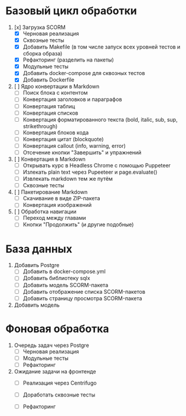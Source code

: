 # Базовый цикл обработки

1. [x] Загрузка SCORM
    - [x] Черновая реализация
    - [x] Сквозные тесты
    - [x] Добавить Makefile (в том числе запуск всех уровней тестов и сборка образа)
    - [x] Рефакторинг (разделить на пакеты)
    - [x] Модульные тесты
    - [x] Добавить docker-compose для сквозных тестов
    - [x] Добавить Dockerfile
2. [ ] Ядро конвертации в Markdown
    - [ ] Поиск блока с контентом
    - [ ] Конвертация заголовков и параграфов
    - [ ] Конвертация таблиц
    - [ ] Конвертация списков
    - [ ] Конвертация форматированного текста (bold, italic, sub, sup, strikethrough)
    - [ ] Конвертация блоков кода
    - [ ] Конвертация цитат (blockquote)
    - [ ] Конвертация callout (info, warning, error)
    - [ ] Отсечение кнопки "Завершить" и упражнений
3. [ ] Конвертация в Markdown
    - [ ] Открывать курс в Headless Chrome с помощью Puppeteer
    - [ ] Излекать plain text через Pupeeteer и page.evaluate()
    - [ ] Извлекать markdown тем же путём
    - [ ] Сквозные тесты
4. [ ] Пакетирование Markdown
    - [ ] Скачивание в виде ZIP-пакета
    - [ ] Конвертация изображений
5. [ ] Обработка навигации
    - [ ] Переход между главами
    - [ ] Кнопки "Продолжить" (и другие подобные)

# База данных

1. Добавить Postgre
    - [ ] Добавить в docker-compose.yml
    - [ ] Добавить библиотеку sqlx
    - [ ] Добавить модель SCORM-пакета
    - [ ] Добавить отображение списка SCORM-пакетов
    - [ ] Добавить страницу просмотра SCORM-пакета
2. Добавить модель

# Фоновая обработка

1. Очередь задач через Postgre
     - [ ] Черновая реализация
     - [ ] Модульные тесты
     - [ ] Рефакторинг
2. Ожидание задачи на фронтенде
     - [ ] Реализация через Centrifugo
     - [ ] Доработать сквозные тесты
     - [ ] Рефакторинг

